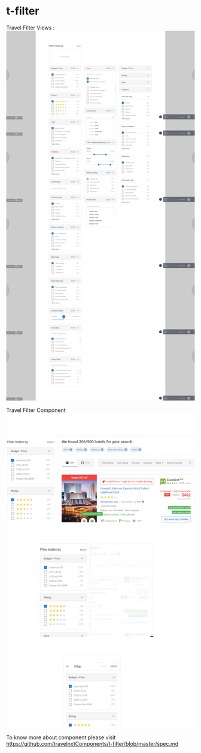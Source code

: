 # t-filter

Travel Filter Views :
<img src="https://github.com/travelnxtComponents/t-filter/blob/master/FilterV2.png" alt="Filter views">

Travel Filter Component
<img src="https://github.com/travelnxtComponents/t-filter/blob/master/t-filter.png" alt="Filter component">

To know more about component please visit https://github.com/travelnxtComponents/t-filter/blob/master/spec.md
